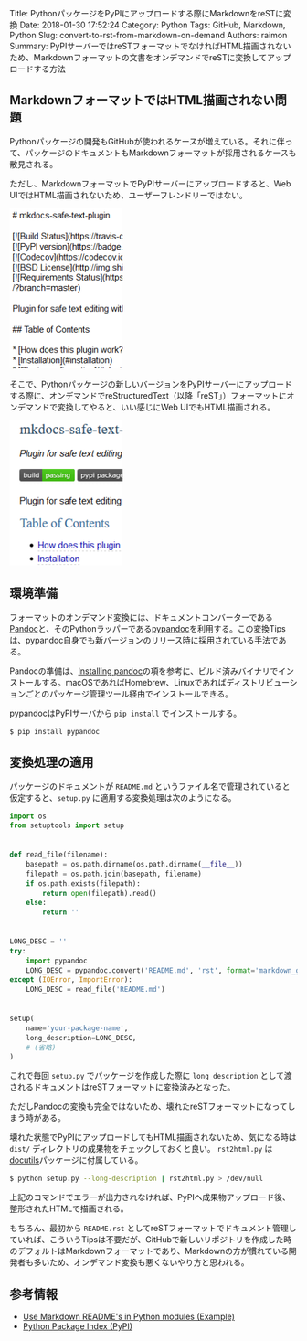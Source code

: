 Title: PythonパッケージをPyPIにアップロードする際にMarkdownをreSTに変換
Date: 2018-01-30 17:52:24
Category: Python
Tags: GitHub, Markdown, Python
Slug: convert-to-rst-from-markdown-on-demand
Authors: raimon
Summary: PyPIサーバーではreSTフォーマットでなければHTML描画されないため、Markdownフォーマットの文書をオンデマンドでreSTに変換してアップロードする方法

## MarkdownフォーマットではHTML描画されない問題

Pythonパッケージの開発もGitHubが使われるケースが増えている。それに伴って、パッケージのドキュメントもMarkdownフォーマットが採用されるケースも散見される。

ただし、MarkdownフォーマットでPyPIサーバーにアップロードすると、Web UIではHTML描画されないため、ユーザーフレンドリーではない。

<img src="/images/markdown_at_pypi.png" alt="Markdownがプレーンテキストで表示されている例" width="195px" height="276px" style="width: 198px; max-width: 100%; height: auto;">

そこで、Pythonパッケージの新しいバージョンをPyPIサーバーにアップロードする際に、オンデマンドでreStructuredText（以降「reST」）フォーマットにオンデマンドで変換してやると、いい感じにWeb UIでもHTML描画される。

<img src="/images/rst_at_pypi.png" alt="Markdownがプレーンテキストで表示されている例" width="184px" height="236px" style="width: 198px; max-width: 100%; height: auto;">

## 環境準備

フォーマットのオンデマンド変換には、ドキュメントコンバーターである[Pandoc](https://pandoc.org/)と、そのPythonラッパーである[pypandoc](https://pypi.python.org/pypi/pypandoc/)を利用する。この変換Tipsは、pypandoc自身でも新バージョンのリリース時に採用されている手法である。

Pandocの準備は、[Installing pandoc](https://pandoc.org/installing.html)の項を参考に、ビルド済みバイナリでインストールする。macOSであればHomebrew、Linuxであればディストリビューションごとのパッケージ管理ツール経由でインストールできる。

pypandocはPyPIサーバから `pip install` でインストールする。

```bash
$ pip install pypandoc
```

## 変換処理の適用

パッケージのドキュメントが `README.md` というファイル名で管理されていると仮定すると、`setup.py` に適用する変換処理は次のようになる。

```python
import os
from setuptools import setup


def read_file(filename):
    basepath = os.path.dirname(os.path.dirname(__file__))
    filepath = os.path.join(basepath, filename)
    if os.path.exists(filepath):
        return open(filepath).read()
    else:
        return ''


LONG_DESC = ''
try:
    import pypandoc
    LONG_DESC = pypandoc.convert('README.md', 'rst', format='markdown_github')
except (IOError, ImportError):
    LONG_DESC = read_file('README.md')


setup(
    name='your-package-name',
    long_description=LONG_DESC,
    # (省略)
)
```

これで毎回 `setup.py` でパッケージを作成した際に `long_description` として渡されるドキュメントはreSTフォーマットに変換済みとなった。

ただしPandocの変換も完全ではないため、壊れたreSTフォーマットになってしまう時がある。

壊れた状態でPyPIにアップロードしてもHTML描画されないため、気になる時は `dist/` ディレクトリの成果物をチェックしておくと良い。 `rst2html.py` は[docutils](https://pypi.python.org/pypi/docutils)パッケージに付属している。

```bash
$ python setup.py --long-description | rst2html.py > /dev/null
```

上記のコマンドでエラーが出力されなければ、PyPIへ成果物アップロード後、整形されたHTMLで描画される。

もちろん、最初から `README.rst` としてreSTフォーマットでドキュメント管理していれば、こういうTipsは不要だが、GitHubで新しいリポジトリを作成した時のデフォルトはMarkdownフォーマットであり、Markdownの方が慣れている開発者も多いため、オンデマンド変換も悪くないやり方と思われる。

## 参考情報

* [Use Markdown README's in Python modules (Example)](https://coderwall.com/p/qawuyq/use-markdown-readme-s-in-python-modules)
* [Python Package Index (PyPI)](https://docs.python.jp/3/distutils/packageindex.html)
